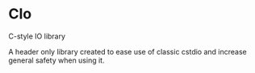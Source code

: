 # CIo
C-style IO library

A header only library created to ease use of classic cstdio and increase general safety when using it.
